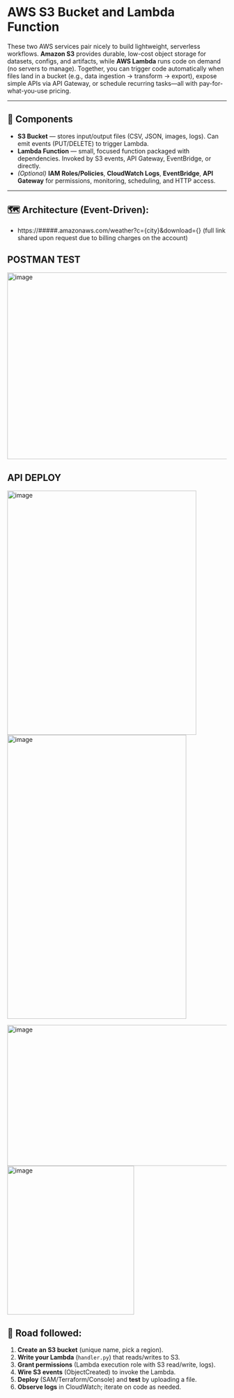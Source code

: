 # AWS S3 Bucket and Lambda Function

These two AWS services pair nicely to build lightweight, serverless workflows. **Amazon S3** provides durable, low-cost object storage for datasets, configs, and artifacts, while **AWS Lambda** runs code on demand (no servers to manage). Together, you can trigger code automatically when files land in a bucket (e.g., data ingestion → transform → export), expose simple APIs via API Gateway, or schedule recurring tasks—all with pay-for-what-you-use pricing.

---

## 🔧 Components

- **S3 Bucket** — stores input/output files (CSV, JSON, images, logs). Can emit events (PUT/DELETE) to trigger Lambda.
- **Lambda Function** — small, focused function packaged with dependencies. Invoked by S3 events, API Gateway, EventBridge, or directly.
- *(Optional)* **IAM Roles/Policies**, **CloudWatch Logs**, **EventBridge**, **API Gateway** for permissions, monitoring, scheduling, and HTTP access.

---

## 🗺️ Architecture (Event-Driven): 
- https://#####.amazonaws.com/weather?c={city}&download={} (full link shared upon request due to billing charges on the account)

## POSTMAN TEST
<img width="1394" height="428" alt="image" src="https://github.com/user-attachments/assets/b2a4fed5-a86f-4a09-b0ce-bf327f00c7a1" />

## API DEPLOY
<img width="434" height="560" alt="image" src="https://github.com/user-attachments/assets/f51868c1-5ebb-4b67-bb3e-666d248ae0bd" /><img width="411" height="651" alt="image" src="https://github.com/user-attachments/assets/c1c4648b-8372-4d34-ac0e-18e1b430762f" />

<img width="946" height="323" alt="image" src="https://github.com/user-attachments/assets/da2b9f45-6330-4775-8894-5058e45e6b3e" />

<img width="291" height="341" alt="image" src="https://github.com/user-attachments/assets/1d28ecf8-2c97-43e9-a970-72463e1d67a5" />





## 🚀 Road followed:

1. **Create an S3 bucket** (unique name, pick a region).  
2. **Write your Lambda** (`handler.py`) that reads/writes to S3.  
3. **Grant permissions** (Lambda execution role with S3 read/write, logs).  
4. **Wire S3 events** (ObjectCreated) to invoke the Lambda.  
5. **Deploy** (SAM/Terraform/Console) and **test** by uploading a file.  
6. **Observe logs** in CloudWatch; iterate on code as needed.

